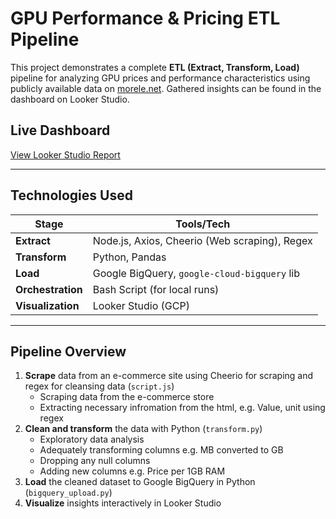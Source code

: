# GPU Performance & Pricing ETL Pipeline

This project demonstrates a complete **ETL (Extract, Transform, Load)** pipeline for analyzing GPU prices and performance characteristics using publicly available data on [morele.net]("https://www.morele.net/"). Gathered insights can be found in the dashboard on Looker Studio.


##  Live Dashboard

 [View Looker Studio Report](https://lookerstudio.google.com/reporting/d1665484-99d1-43cb-bcf7-d049b0d0bd99)

---

##  Technologies Used

| Stage        | Tools/Tech                             |
|--------------|-----------------------------------------|
| **Extract**  | Node.js, Axios, Cheerio (Web scraping), Regex |
| **Transform**| Python, Pandas                  |
| **Load**     | Google BigQuery, `google-cloud-bigquery` lib |
| **Orchestration** | Bash Script (for local runs)       |
| **Visualization** | Looker Studio (GCP)               |


---

##  Pipeline Overview

1. **Scrape** data from an e-commerce site using Cheerio for scraping and regex for cleansing data (`script.js`) 
   - Scraping data from the e-commerce store
   - Extracting necessary infromation from the html, e.g. Value, unit using regex 
2. **Clean and transform** the data with Python (`transform.py`)
   - Exploratory data analysis
   - Adequately transforming columns e.g. MB converted to GB
   - Dropping any null columns
   - Adding new columns e.g. Price per 1GB RAM
3. **Load** the cleaned dataset to Google BigQuery in Python (`bigquery_upload.py`) 
4. **Visualize** insights interactively in Looker Studio
